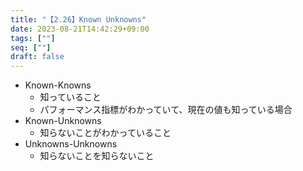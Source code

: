 ```yaml
---
title: "【2.26】Known Unknowns"
date: 2023-08-21T14:42:29+09:00
tags: [""]
seq: [""]
draft: false
---
```


- Known-Knowns
  - 知っていること
  - パフォーマンス指標がわかっていて、現在の値も知っている場合
- Known-Unknowns
  - 知らないことがわかっていること
- Unknowns-Unknowns
    - 知らないことを知らないこと